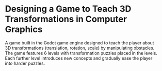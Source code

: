 # Designing a Game to Teach 3D Transformations in Computer Graphics

A game built in the Godot game engine designed to teach the player about 3D transformations (translation, rotation, scale) by manipulating obstacles. 
The game features 6 levels with transformation puzzles placed in the levels. Each further level introduces new concepts and gradually ease the player into harder puzzles.

